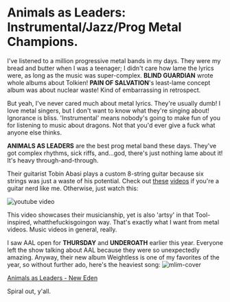 # Animals as Leaders: Instrumental/Jazz/Prog Metal Champions.

I've listened to a million progressive metal bands in my days. They were my bread and butter when I was a teenager; I didn't care how lame the lyrics were, as long as the music was super-complex. **BLIND GUARDIAN** wrote whole albums about Tolkien! **PAIN OF SALVATION**'s least-lame concept album was about nuclear waste! Kind of embarrassing in retrospect.

But yeah, I've never cared much about metal lyrics. They're usually dumb! I love metal singers, but I don't want to know what they're singing about! Ignorance is bliss. 'Instrumental' means nobody's going to make fun of you for listening to music about dragons. Not that you'd ever give a fuck what anyone else thinks.

**ANIMALS AS LEADERS** are the best prog metal band these days. They've got complex rhythms, sick riffs, and...god, there's just nothing lame about it! It's heavy through-and-through. 

Their guitarist Tobin Abasi plays a custom 8-string guitar because six strings was just a waste of his potential. Check out [these](http://www.youtube.com/watch?v=LKR0RJ7E8Bc) [videos](http://www.youtube.com/watch?v=bt-RoSzsEKA) if you're a guitar nerd like me. Otherwise, just watch this:

![youtube video](http://www.youtube.com/embed/NmfzWpp0hMc?hd=1)

This video showcases their musicianship, yet is also 'artsy' in that Tool-inspired, whatthefuckisgoingon way. That's exactly what I want from metal videos. Music videos in general, really.

I saw AAL open for **THURSDAY** and **UNDEROATH** earlier this year. Everyone left the show talking about AAL because they were so unexpectedly amazing. Anyway, their new album Weightless is one of my favorites of the year, so without further ado, here's the heaviest song:
![mlim-cover](/content/images/aal.jpg)

[Animals as Leaders - New Eden](/assets/mp3/07.-New-Eden.mp3)

Spiral out, y'all.
